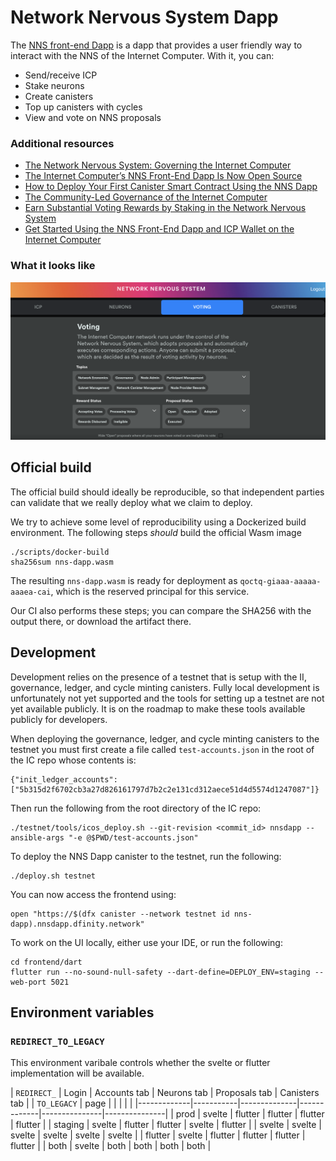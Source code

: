 # Network Nervous System Dapp

The [NNS front-end Dapp](https://nns.ic0.app/) is a dapp that provides a user friendly way to interact with the NNS of the Internet Computer. With it, you can:

* Send/receive ICP
* Stake neurons
* Create canisters
* Top up canisters with cycles
* View and vote on NNS proposals

### Additional resources
* [The Network Nervous System: Governing the Internet Computer](https://medium.com/dfinity/the-network-nervous-system-governing-the-internet-computer-1d176605d66a)
* [The Internet Computer’s NNS Front-End Dapp Is Now Open Source](https://medium.com/dfinity/the-internet-computers-nns-front-end-dapp-is-now-open-source-3925edc21c49)
* [How to Deploy Your First Canister Smart Contract Using the NNS Dapp](https://medium.com/dfinity/how-to-deploy-your-first-canister-using-the-nns-dapp-c8b75e01a05b)
* [The Community-Led Governance of the Internet Computer](https://medium.com/dfinity/the-community-led-governance-of-the-internet-computer-b863cd2975ba)
* [Earn Substantial Voting Rewards by Staking in the Network Nervous System](https://medium.com/dfinity/earn-substantial-voting-rewards-by-staking-in-the-network-nervous-system-7eb5cf988182)
* [Get Started Using the NNS Front-End Dapp and ICP Wallet on the Internet Computer](https://medium.com/dfinity/getting-started-on-the-internet-computers-network-nervous-system-app-wallet-61ecf111ea11)

### What it looks like 

![image](./nns-dapp-governance.png)



## Official build

The official build should ideally be reproducible, so that independent parties
can validate that we really deploy what we claim to deploy.

We try to achieve some level of reproducibility using a Dockerized build
environment. The following steps _should_ build the official Wasm image

    ./scripts/docker-build
    sha256sum nns-dapp.wasm

The resulting `nns-dapp.wasm` is ready for deployment as
`qoctq-giaaa-aaaaa-aaaea-cai`, which is the reserved principal for this service.

Our CI also performs these steps; you can compare the SHA256 with the output there, or download the artifact there.

## Development

Development relies on the presence of a testnet that is setup with the II, governance, ledger, and cycle minting canisters. Fully local development is unfortunately not yet supported and the tools for setting up a testnet are not yet available publicly. It is on the roadmap to make these tools available publicly for developers.

When deploying the governance, ledger, and cycle minting canisters to the testnet you must first create a file called `test-accounts.json` in the root of the IC repo whose contents is:

    {"init_ledger_accounts":["5b315d2f6702cb3a27d826161797d7b2c2e131cd312aece51d4d5574d1247087"]}

Then run the following from the root directory of the IC repo:

    ./testnet/tools/icos_deploy.sh --git-revision <commit_id> nnsdapp --ansible-args "-e @$PWD/test-accounts.json"

To deploy the NNS Dapp canister to the testnet, run the following:

    ./deploy.sh testnet

You can now access the frontend using:

    open "https://$(dfx canister --network testnet id nns-dapp).nnsdapp.dfinity.network"

To work on the UI locally, either use your IDE, or run the following:

    cd frontend/dart
    flutter run --no-sound-null-safety --dart-define=DEPLOY_ENV=staging --web-port 5021

## Environment variables

### `REDIRECT_TO_LEGACY`

This environment varibale controls whether the svelte or flutter implementation will be available.

| `REDIRECT_` | Login     | Accounts tab | Neurons tab | Proposals tab | Canisters tab |
| `TO_LEGACY` | page      |              |             |               |               |
|-------------|-----------|--------------|-------------|---------------|---------------|
| prod        | svelte    | flutter      | flutter     | flutter       | flutter       |
| staging     | svelte    | flutter      | flutter     | svelte        | flutter       |
| svelte      | svelte    | svelte       | svelte      | svelte        | svelte        |
| flutter     | svelte    | flutter      | flutter     | flutter       | flutter       |
| both        | svelte    | both         | both        | both          | both          |
